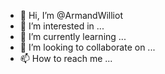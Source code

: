 - 👋 Hi, I’m @ArmandWilliot
- 👀 I’m interested in ...
- 🌱 I’m currently learning ...
- 💞️ I’m looking to collaborate on ...
- 📫 How to reach me ...

<!---
ArmandWilliot/ArmandWilliot is a ✨ special ✨ repository because its `README.md` (this file) appears on your GitHub profile.
You can click the Preview link to take a look at your changes.
--->
